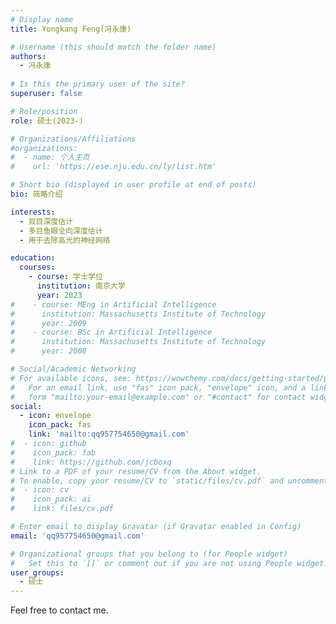 ```yaml
---
# Display name
title: Yongkang Feng(冯永康)

# Username (this should match the folder name)
authors:
  - 冯永康
  
# Is this the primary user of the site?
superuser: false

# Role/position
role: 硕士(2023-)

# Organizations/Affiliations
#organizations:
#  - name: 个人主页
#    url: 'https://ese.nju.edu.cn/ly/list.htm'

# Short bio (displayed in user profile at end of posts)
bio: 简略介绍

interests:
  - 双目深度估计
  - 多目鱼眼全向深度估计
  - 用于去除高光的神经网络

education:
  courses:
    - course: 学士学位
      institution: 南京大学
      year: 2023
#    - course: MEng in Artificial Intelligence
#      institution: Massachusetts Institute of Technology
#      year: 2009
#    - course: BSc in Artificial Intelligence
#      institution: Massachusetts Institute of Technology
#      year: 2008

# Social/Academic Networking
# For available icons, see: https://wowchemy.com/docs/getting-started/page-builder/#icons
#   For an email link, use "fas" icon pack, "envelope" icon, and a link in the
#   form "mailto:your-email@example.com" or "#contact" for contact widget.
social:
  - icon: envelope
    icon_pack: fas
    link: 'mailto:qq957754650@gmail.com'
#  - icon: github
#    icon_pack: fab
#    link: https://github.com/jcboxq
# Link to a PDF of your resume/CV from the About widget.
# To enable, copy your resume/CV to `static/files/cv.pdf` and uncomment the lines below.
#  - icon: cv
#    icon_pack: ai
#    link: files/cv.pdf

# Enter email to display Gravatar (if Gravatar enabled in Config)
email: 'qq957754650@gmail.com'

# Organizational groups that you belong to (for People widget)
#   Set this to `[]` or comment out if you are not using People widget.
user_groups:
  - 硕士
---
```

Feel free to contact me.
